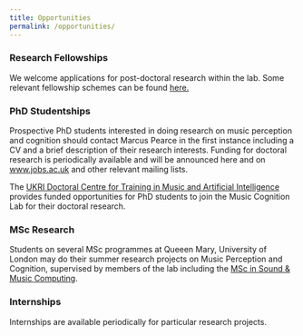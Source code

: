 ```yaml
---
title: Opportunities
permalink: /opportunities/
---
```


### Research Fellowships

We welcome applications for post-doctoral research within the
lab. Some relevant fellowship schemes can be found <a
href="http://c4dm.eecs.qmul.ac.uk/fellowships.html">here.</a>

### PhD Studentships

Prospective PhD students interested in doing research on music
perception and cognition should contact Marcus Pearce in the first
instance including a CV and a brief description of their research
interests. Funding for doctoral research is periodically available and
will be announced here and on <a
href="http://www.jobs.ac.uk">www.jobs.ac.uk</a> and other relevant
mailing lists.

The <a href="http://aim.qmul.ac.uk/">UKRI Doctoral Centre for Training
in Music and Artificial Intelligence</a> provides funded opportunities
for PhD students to join the Music Cognition Lab for their doctoral
research.

### MSc Research

Students on several MSc programmes at Queeen Mary, University of
London may do their summer research projects on Music Perception and
Cognition, supervised by members of the lab including the <a
href="http://eecs.qmul.ac.uk/postgraduate/programmes/pg-courses/129308.html">MSc
in Sound &amp; Music Computing</a>.

### Internships

Internships are available periodically for particular research projects.
